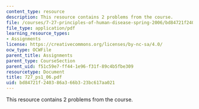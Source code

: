 ```yaml
---
content_type: resource
description: This resource contains 2 problems from the course.
file: /courses/7-27-principles-of-human-disease-spring-2006/bd84721f240386a366b323bc617aa021_727_ps1_06.pdf
file_type: application/pdf
learning_resource_types:
- Assignments
license: https://creativecommons.org/licenses/by-nc-sa/4.0/
ocw_type: OCWFile
parent_title: Assignments
parent_type: CourseSection
parent_uid: f51c59e7-ff44-1e96-f31f-89c4b5fbe309
resourcetype: Document
title: 727_ps1_06.pdf
uid: bd84721f-2403-86a3-66b3-23bc617aa021
---
```

This resource contains 2 problems from the course.